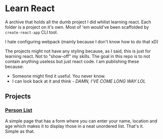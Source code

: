 # Learn React

A archive that holds all the dumb project I did whilist learning react. Each folder is a project on it's own. Most of 'em would've been scaffolded by `create-react-app` CLI tool.

I hate configuring webpack (mainly because I don't know how to do that xD)

The projects might not have any styling because, as I said, this is just for learning react. Not to "show-off" my skills. The goal in this repo is to not contain anything useless but just react code. I am publishing these because:

- Someone might find it useful. You never know.
- I can look back at it and think - _DAMN, I'VE COME LONG WAY LOL_

## Projects

### [Person List](https://react.alphaman.me/personlist/build)

A simple page that has a form where you can enter your name, location and age which makes it to display those in a neat unordered list. That's it. Simple as that.
